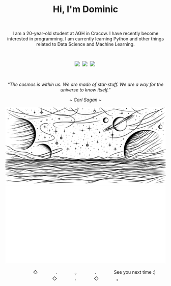 <picture>
  <source media="(prefers-color-scheme: dark)" align="left" srcset="https://github.com/domi2k/domi2k/blob/main/avatar_light.png" width="400">
  <source media="(prefers-color-scheme: light)" align="left" srcset="https://github.com/domi2k/domi2k/blob/main/avatar_dark.png" width="400">
</picture>
<br><br><br><br><br><br>

<h1 align="center">Hi, I'm Dominic</h1>
<br>

<p align="center">I am a 20-year-old student at AGH in Cracow. I have recently become interested in programming. I am currently learning Python and other things related to Data Science and Machine Learning.</p>
<br>

<p align="center">
  <a href="https://github.com/domi2k"><img src="https://img.shields.io/badge/-Github-FFFFFF?style=for-the-badge&logo=Github&logoColor=black"/></a>&nbsp;
  <a href="https://discordapp.com/users/329876941631127554"><img src="https://img.shields.io/badge/-Discord-FFFFFF?style=for-the-badge&logo=Discord&logoColor=black"/></a>&nbsp;
  <a href=""><img src="https://img.shields.io/badge/-Twitter-FFFFFF?style=for-the-badge&logo=Twitter&logoColor=black"/></a>&nbsp;
</p>
<br>

<p align="center"><i>“The cosmos is within us. We are made of star-stuff. We are a way for the universe to know itself.”</i></p>
<p align="center"><i>~  Carl Sagan  ~</i></p>

<img src="https://github.com/domi2k/domi2k/blob/main/footer_dark.png#gh-light-mode-only"/>
<img src="https://github.com/domi2k/domi2k/blob/main/footer_light.png#gh-dark-mode-only"/>
<p align="center">　　　　◇　　　　.　　　　。　　　　.　　　　See you next time :)　　　　◇　　　　.　　　　◇　　　　。　　　　</p>
